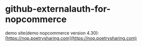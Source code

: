 # github-externalauth-for-nopcommerce

demo site(demo nopcommerce version 4.30): [https://nop.poetrysharing.com](https://nop.poetrysharing.com)

